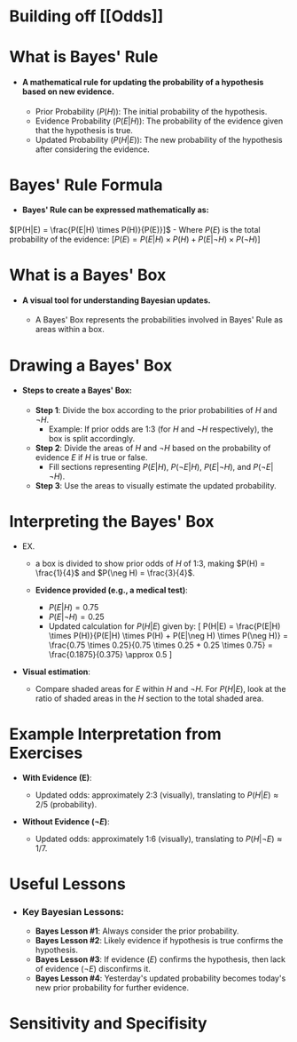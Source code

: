 # Building off [[Odds]]

# What is Bayes' Rule

- #### A mathematical rule for updating the probability of a hypothesis based on new evidence.
    
    - Prior Probability $(P(H))$: The initial probability of the hypothesis.
    - Evidence Probability $(P(E|H))$: The probability of the evidence given that the hypothesis is true.
    - Updated Probability $(P(H|E))$: The new probability of the hypothesis after considering the evidence.

# Bayes' Rule Formula

- #### Bayes' Rule can be expressed mathematically as:
    

$[P(H|E) = \frac{P(E|H) \times P(H)}{P(E)}]$ - Where $P(E)$ is the total probability of the evidence: $[P(E) = P(E|H) \times P(H) + P(E|\neg H) \times P(\neg H)]$

# What is a Bayes' Box

- #### A visual tool for understanding Bayesian updates.
    
    - A Bayes' Box represents the probabilities involved in Bayes' Rule as areas within a box.

# Drawing a Bayes' Box

- #### Steps to create a Bayes' Box:
    
    - **Step 1**: Divide the box according to the prior probabilities of $H$ and $\neg H$.
        - Example: If prior odds are 1:3 (for $H$ and $\neg H$ respectively), the box is split accordingly.
    - **Step 2**: Divide the areas of $H$ and $\neg H$ based on the probability of evidence $E$ if $H$ is true or false.
        - Fill sections representing $P(E|H)$, $P(\neg E|H)$, $P(E|\neg H)$, and $P(\neg E|\neg H)$.
    - **Step 3**: Use the areas to visually estimate the updated probability.

# Interpreting the Bayes' Box

- EX.
    
    - a box is divided to show prior odds of $H$ of 1:3, making $P(H) = \frac{1}{4}$ and $P(\neg H) = \frac{3}{4}$.
        
    - **Evidence provided (e.g., a medical test)**:
        
        - $P(E|H) = 0.75$
        - $P(E|\neg H) = 0.25$
        - Updated calculation for $P(H|E)$ given by: [ P(H|E) = \frac{P(E|H) \times P(H)}{P(E|H) \times P(H) + P(E|\neg H) \times P(\neg H)} = \frac{0.75 \times 0.25}{0.75 \times 0.25 + 0.25 \times 0.75} = \frac{0.1875}{0.375} \approx 0.5 ]
- **Visual estimation**:
    
    - Compare shaded areas for $E$ within $H$ and $\neg H$. For $P(H|E)$, look at the ratio of shaded areas in the $H$ section to the total shaded area.

# Example Interpretation from Exercises

- **With Evidence (E)**:
    
    - Updated odds: approximately 2:3 (visually), translating to $P(H|E) \approx 2/5$ (probability).
- **Without Evidence ($\neg E$)**:
    
    - Updated odds: approximately 1:6 (visually), translating to $P(H|\neg E) \approx 1/7$.

# Useful Lessons

- ### Key Bayesian Lessons:
    
    - **Bayes Lesson #1**: Always consider the prior probability.
    - **Bayes Lesson #2**: Likely evidence if hypothesis is true confirms the hypothesis.
    - **Bayes Lesson #3**: If evidence ($E$) confirms the hypothesis, then lack of evidence ($\neg E$) disconfirms it.
    - **Bayes Lesson #4**: Yesterday's updated probability becomes today's new prior probability for further evidence.

# Sensitivity and Specifisity 
